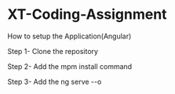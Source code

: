 # XT-Coding-Assignment


How to setup the Application(Angular)

Step 1- Clone the repository

Step 2- Add the mpm install command

Step 3- Add the ng serve --o
